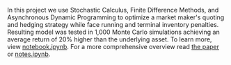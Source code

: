 In this project we use Stochastic Calculus, Finite Difference Methods, and Asynchronous Dynamic Programming to optimize a market maker's quoting and hedging strategy while face running and terminal inventory penalties. Resulting model was tested in 1,000 Monte Carlo simulations achieving an average return of 20% higher than the underlying asset. To learn more, view [notebook.ipynb](notebook.ipynb). For a more comprehensive overview read [the paper](paper.pdf) or [notes.ipynb](notes.ipynb).
